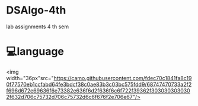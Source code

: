 # DSAlgo-4th
lab assignments 4 th sem
# 💻language
<img width="36px"src="https://camo.githubusercontent.com/fdec70c1841fa8c190f77570eb1ccfabd64fe3bdcf38c0ae83b3c03bc575fdd9/68747470733a2f2f696d672e69636f6e73382e636f6d2f636f6c6f722f39362f3030303030302f632d706c75732d706c75732d6c6f676f2e706e67"/>
